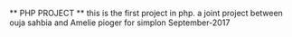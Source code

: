 ** PHP PROJECT **
this is the first project in php. a joint project between ouja sahbia and Amelie pioger for simplon September-2017